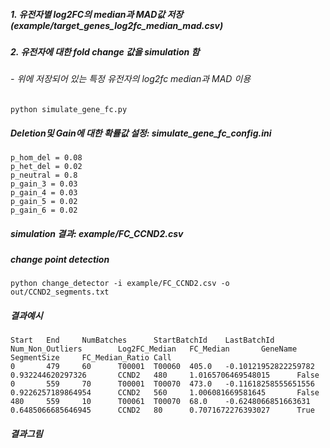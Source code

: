 ##### 1. 유전자별 log2FC의 median과 MAD값 저장 (example/target_genes_log2fc_median_mad.csv)

##### 2. 유전자에 대한 fold change 값을 simulation 함
###### - 위에 저장되어 있는 특정 유전자의 log2fc median과 MAD 이용
     
```{sh}
python simulate_gene_fc.py
```

##### Deletion및 Gain에 대한 확률값 설정: simulate_gene_fc_config.ini 
```{}
p_hom_del = 0.08
p_het_del = 0.02
p_neutral = 0.8
p_gain_3 = 0.03
p_gain_4 = 0.03
p_gain_5 = 0.02
p_gain_6 = 0.02
```
##### simulation 결과: example/FC_CCND2.csv

##### change point detection
```{bash}
python change_detector -i example/FC_CCND2.csv -o out/CCND2_segments.txt
```

##### 결과예시
```
Start   End     NumBatches      StartBatchId    LastBatchId     Num_Non_Outliers        Log2FC_Median   FC_Median       GeneName        SegmentSize     FC_Median_Ratio Call
0       479     60      T00001  T00060  405.0   -0.10121952822259782    0.932244620297326       CCND2   480     1.0165706469548015      False
0       559     70      T00001  T00070  473.0   -0.11618258555651556    0.9226257189864954      CCND2   560     1.006081669581645       False
480     559     10      T00061  T00070  68.0    -0.6248066851663631     0.6485066685646945      CCND2   80      0.7071672276393027      True
```

##### 결과그림
